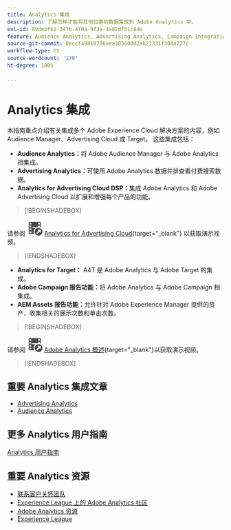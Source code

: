 ```yaml
---
title: Analytics 集成
description: 了解怎样才能将其他位置的数据集成到 Adobe Analytics 中。
exl-id: 89debfb1-347b-4f0a-9f3a-4a82df51c8de
feature: Audience Analytics, Advertising Analytics, Campaign Integration, AEM Assets Reporting, Activity Map
source-git-commit: 0eccf49810786aea385600d2ab21331f30da227c
workflow-type: ht
source-wordcount: '170'
ht-degree: 100%

---
```


# Analytics 集成

本指南重点介绍有关集成多个 Adobe Experience Cloud 解决方案的内容，例如 Audience Manager、Advertising Cloud 或 Target。 这些集成包括：

* **Audience Analytics：**&#x200B;将 Adobe Audience Manager 与 Adobe Analytics 相集成。
* **Advertising Analytics：**&#x200B;可使用 Adobe Analytics 数据并排查看付费搜索数据。
* **Analytics for Advertising Cloud DSP：**&#x200B;集成 Adobe Analytics 和 Adobe Advertising Cloud 以扩展和增强每个产品的功能。


>[!BEGINSHADEBOX]

请参阅 ![VideoCheckedOut](/help/assets/icons/VideoCheckedOut.svg) [Analytics for Advertising Cloud](https://video.tv.adobe.com/v/27237?quality=12&learn=on){target="_blank"} 以获取演示视频。

>[!ENDSHADEBOX]


* **Analytics for Target：** A4T 是 Adobe Analytics 与 Adobe Target 的集成。
* **Adobe Campaign 报告功能：**&#x200B;将 Adobe Analytics 与 Adobe Campaign 相集成。
* **AEM Assets 报告功能：**&#x200B;允许针对 Adobe Experience Manager 提供的资产，收集相关的展示次数和单击次数。


>[!BEGINSHADEBOX]

请参阅 ![VideoCheckedOut](/help/assets/icons/VideoCheckedOut.svg) [Adobe Analytics 概述](https://video.tv.adobe.com/v/27429?quality=12&learn=on){target="_blank"}以获取演示视频。

>[!ENDSHADEBOX]


## 重要 Analytics 集成文章

* [Advertising Analytics](c-advertising-analytics/overview.md)
* [Audience Analytics](c-audience-analytics/mc-audiences-aam.md)

## 更多 Analytics 用户指南

[Analytics 用户指南](https://experienceleague.adobe.com/docs/analytics.html)

## 重要 Analytics 资源

* [联系客户关怀团队](https://experienceleague.adobe.com/?support-solution=Analytics#support)
* [Experience League 上的 Adobe Analytics 社区](https://experienceleaguecommunities.adobe.com/t5/adobe-analytics/ct-p/adobe-analytics-community)
* [Adobe Analytics 资源](https://experienceleaguecommunities.adobe.com/t5/adobe-analytics-discussions/adobe-analytics-resources/m-p/276666)
* [Experience League](https://landing.adobe.com/experience-league/)
